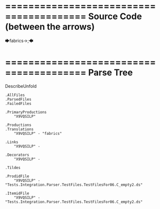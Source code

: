 ========================================
Source Code (between the arrows)
========================================

🡆fabrics->;🡄

========================================
Parse Tree
========================================
DescribeUnfold

    .AllFiles
    .ParsedFiles
    .FailedFiles

    .PrimaryProductions
        "X9VQSILP" 

    .Productions
    .Translations
        "X9VQSILP" - "fabrics"

    .Links
        "X9VQSILP" - 

    .Decorators
        "X9VQSILP" - 

    .Tildes

    .ProdidFile
        "X9VQSILP" - "Tests.Integration.Parser.TestFiles.TestFilesFor06.C_empty2.ds"

    .ItemidFile
        "X9VQSILP" - "Tests.Integration.Parser.TestFiles.TestFilesFor06.C_empty2.ds"


